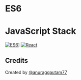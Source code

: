 # ES6 
 

# JavaScript Stack 

[![ES6](http://dearkumar.com/wp-content/uploads/2016/08/ES6-the-bits-youll-actually-use.png)]()]
[![React](/client/public/img/techstack/react.png)](https://facebook.github.io/react/)
 
 

 ## Credits

Created by [@anuraggautam77](https://www.linkedin.com/in/anuraggautam77/)
 




 

